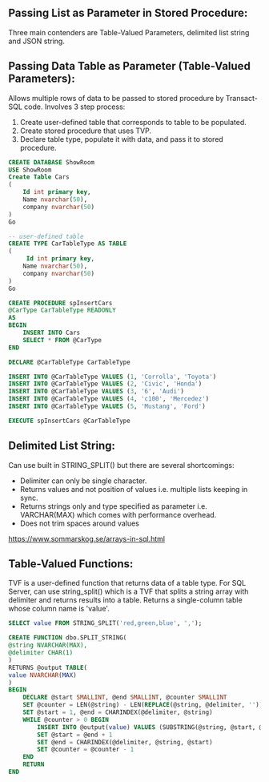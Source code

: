 ## Passing List as Parameter in Stored Procedure:
Three main contenders are Table-Valued Parameters, delimited list string and JSON string.

## Passing Data Table as Parameter (Table-Valued Parameters):
Allows multiple rows of data to be passed to stored procedure by Transact-SQL code. Involves 3 step process:
1) Create user-defined table that corresponds to table to be populated.
2) Create stored procedure that uses TVP.
3) Declare table type, populate it with data, and pass it to stored procedure.

```sql
CREATE DATABASE ShowRoom
USE ShowRoom
Create Table Cars
(
    Id int primary key,
    Name nvarchar(50),
    company nvarchar(50)
)
Go

-- user-defined table
CREATE TYPE CarTableType AS TABLE
(
     Id int primary key,
    Name nvarchar(50),
    company nvarchar(50)
)
Go

CREATE PROCEDURE spInsertCars
@CarType CarTableType READONLY
AS
BEGIN
    INSERT INTO Cars
    SELECT * FROM @CarType
END

DECLARE @CarTableType CarTableType

INSERT INTO @CarTableType VALUES (1, 'Corrolla', 'Toyota')
INSERT INTO @CarTableType VALUES (2, 'Civic', 'Honda')
INSERT INTO @CarTableType VALUES (3, '6', 'Audi')
INSERT INTO @CarTableType VALUES (4, 'c100', 'Mercedez')
INSERT INTO @CarTableType VALUES (5, 'Mustang', 'Ford')

EXECUTE spInsertCars @CarTableType
```

## Delimited List String:
Can use built in STRING_SPLIT() but there are several shortcomings:
- Delimiter can only be single character.
- Returns values and not position of values i.e. multiple lists keeping in sync.
- Returns strings only and type specified as parameter i.e. VARCHAR(MAX) which comes with performance overhead.
- Does not trim spaces around values

https://www.sommarskog.se/arrays-in-sql.html


## Table-Valued Functions:
TVF is a user-defined function that returns data of a table type. For SQL Server, can use string_split() which is a TVF that splits a string array with delimiter and returns results into a table. Returns a single-column table whose column name is 'value'.
```sql
SELECT value FROM STRING_SPLIT('red,green,blue', ',');
```

```sql
CREATE FUNCTION dbo.SPLIT_STRING(
@string NVARCHAR(MAX),
@delimiter CHAR(1)
)
RETURNS @output TABLE(
value NVARCHAR(MAX)
)
BEGIN
    DECLARE @start SMALLINT, @end SMALLINT, @counter SMALLINT
    SET @counter = LEN(@string) - LEN(REPLACE(@string, @delimiter, '')) + 1 
    SET @start = 1, @end = CHARINDEX(@delimiter, @string)
    WHILE @counter > 0 BEGIN
        INSERT INTO @output(value) VALUES (SUBSTRING(@string, @start, @end - @start))
        SET @start = @end + 1
        SET @end = CHARINDEX(@delimiter, @string, @start)
        SET @counter = @counter - 1
    END
    RETURN
END
```
